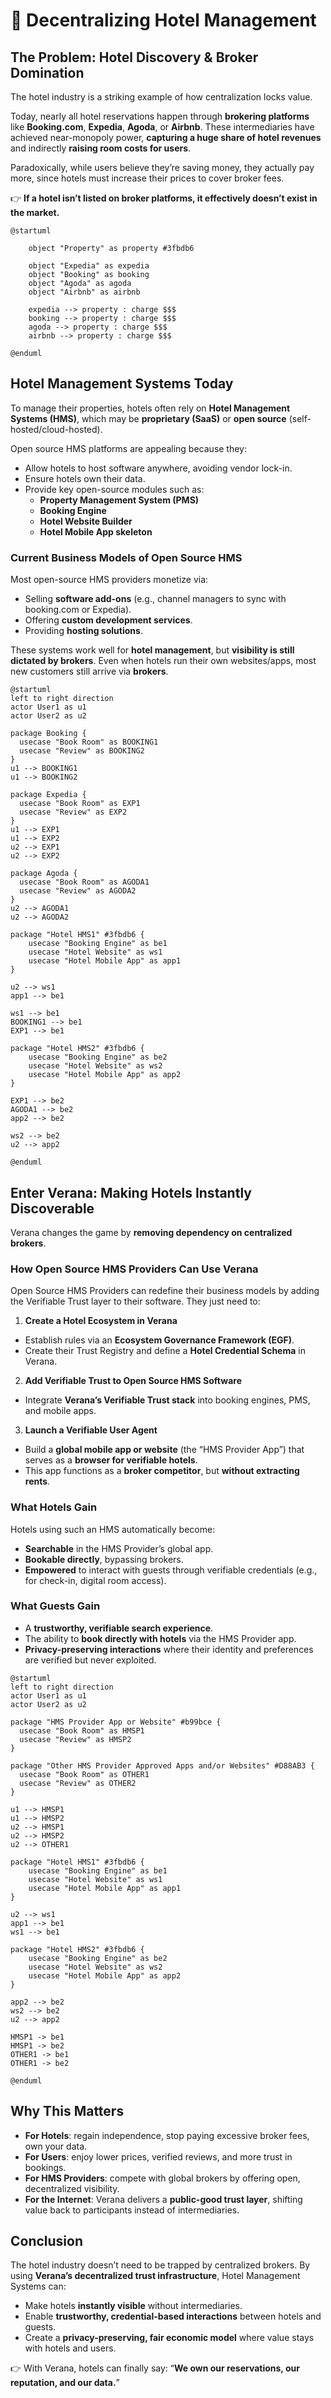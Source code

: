 # 🏨 Decentralizing Hotel Management

## The Problem: Hotel Discovery & Broker Domination

The hotel industry is a striking example of how centralization locks value.  

Today, nearly all hotel reservations happen through **brokering platforms** like **Booking.com**, **Expedia**, **Agoda**, or **Airbnb**. These intermediaries have achieved near-monopoly power, **capturing a huge share of hotel revenues** and indirectly **raising room costs for users**.  

Paradoxically, while users believe they’re saving money, they actually pay more, since hotels must increase their prices to cover broker fees.

👉 **If a hotel isn’t listed on broker platforms, it effectively doesn’t exist in the market.**

```plantuml
@startuml

    object "Property" as property #3fbdb6

    object "Expedia" as expedia
    object "Booking" as booking
    object "Agoda" as agoda
    object "Airbnb" as airbnb

    expedia --> property : charge $$$
    booking --> property : charge $$$
    agoda --> property : charge $$$
    airbnb --> property : charge $$$

@enduml
```

## Hotel Management Systems Today

To manage their properties, hotels often rely on **Hotel Management Systems (HMS)**, which may be **proprietary (SaaS)** or **open source** (self-hosted/cloud-hosted).

Open source HMS platforms are appealing because they:

- Allow hotels to host software anywhere, avoiding vendor lock-in.
- Ensure hotels own their data.
- Provide key open-source modules such as:
  - **Property Management System (PMS)**
  - **Booking Engine**
  - **Hotel Website Builder**
  - **Hotel Mobile App skeleton**

### Current Business Models of Open Source HMS

Most open-source HMS providers monetize via:

- Selling **software add-ons** (e.g., channel managers to sync with booking.com or Expedia).
- Offering **custom development services**.
- Providing **hosting solutions**.

These systems work well for **hotel management**, but **visibility is still dictated by brokers**. Even when hotels run their own websites/apps, most new customers still arrive via **brokers**.

```plantuml
@startuml
left to right direction
actor User1 as u1
actor User2 as u2

package Booking {
  usecase "Book Room" as BOOKING1
  usecase "Review" as BOOKING2
}
u1 --> BOOKING1
u1 --> BOOKING2

package Expedia {
  usecase "Book Room" as EXP1
  usecase "Review" as EXP2
}
u1 --> EXP1
u1 --> EXP2
u2 --> EXP1
u2 --> EXP2

package Agoda {
  usecase "Book Room" as AGODA1
  usecase "Review" as AGODA2
}
u2 --> AGODA1
u2 --> AGODA2

package "Hotel HMS1" #3fbdb6 {
    usecase "Booking Engine" as be1
    usecase "Hotel Website" as ws1
    usecase "Hotel Mobile App" as app1
}

u2 --> ws1
app1 --> be1

ws1 --> be1
BOOKING1 --> be1
EXP1 --> be1

package "Hotel HMS2" #3fbdb6 {
    usecase "Booking Engine" as be2
    usecase "Hotel Website" as ws2
    usecase "Hotel Mobile App" as app2
}

EXP1 --> be2
AGODA1 --> be2
app2 --> be2

ws2 --> be2
u2 --> app2

@enduml
```

## Enter Verana: Making Hotels Instantly Discoverable

Verana changes the game by **removing dependency on centralized brokers**.

### How Open Source HMS Providers Can Use Verana

Open Source HMS Providers can redefine their business models by adding the Verifiable Trust layer to their software. They just need to:

1. **Create a Hotel Ecosystem in Verana**

- Establish rules via an **Ecosystem Governance Framework (EGF)**.
- Create their Trust Registry and define a **Hotel Credential Schema** in Verana.

2. **Add Verifiable Trust to Open Source HMS Software**

- Integrate **Verana’s Verifiable Trust stack** into booking engines, PMS, and mobile apps.

3. **Launch a Verifiable User Agent**

- Build a **global mobile app or website** (the “HMS Provider App”) that serves as a **browser for verifiable hotels**.
- This app functions as a **broker competitor**, but **without extracting rents**.

### What Hotels Gain

Hotels using such an HMS automatically become:

- **Searchable** in the HMS Provider’s global app.
- **Bookable directly**, bypassing brokers.
- **Empowered** to interact with guests through verifiable credentials (e.g., for check-in, digital room access).

### What Guests Gain

- A **trustworthy, verifiable search experience**.
- The ability to **book directly with hotels** via the HMS Provider app.
- **Privacy-preserving interactions** where their identity and preferences are verified but never exploited.

```plantuml
@startuml
left to right direction
actor User1 as u1
actor User2 as u2

package "HMS Provider App or Website" #b99bce {
  usecase "Book Room" as HMSP1
  usecase "Review" as HMSP2
}

package "Other HMS Provider Approved Apps and/or Websites" #D88AB3 {
  usecase "Book Room" as OTHER1
  usecase "Review" as OTHER2
}

u1 --> HMSP1
u1 --> HMSP2
u2 --> HMSP1
u2 --> HMSP2
u2 --> OTHER1

package "Hotel HMS1" #3fbdb6 {
    usecase "Booking Engine" as be1
    usecase "Hotel Website" as ws1
    usecase "Hotel Mobile App" as app1
}

u2 --> ws1
app1 --> be1
ws1 --> be1

package "Hotel HMS2" #3fbdb6 {
    usecase "Booking Engine" as be2
    usecase "Hotel Website" as ws2
    usecase "Hotel Mobile App" as app2
}

app2 --> be2
ws2 --> be2
u2 --> app2

HMSP1 -> be1
HMSP1 -> be2
OTHER1 -> be1
OTHER1 -> be2

@enduml
```

## Why This Matters

- **For Hotels**: regain independence, stop paying excessive broker fees, own your data.
- **For Users**: enjoy lower prices, verified reviews, and more trust in bookings.
- **For HMS Providers**: compete with global brokers by offering open, decentralized visibility.
- **For the Internet**: Verana delivers a **public-good trust layer**, shifting value back to participants instead of intermediaries.

## Conclusion

The hotel industry doesn’t need to be trapped by centralized brokers. By using **Verana’s decentralized trust infrastructure**, Hotel Management Systems can:

- Make hotels **instantly visible** without intermediaries.
- Enable **trustworthy, credential-based interactions** between hotels and guests.
- Create a **privacy-preserving, fair economic model** where value stays with hotels and users.

👉 With Verana, hotels can finally say:
“**We own our reservations, our reputation, and our data.**”
